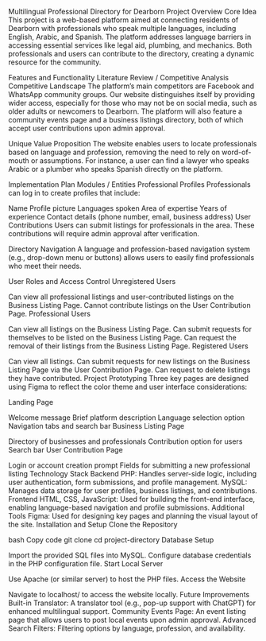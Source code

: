 Multilingual Professional Directory for Dearborn
Project Overview
Core Idea
This project is a web-based platform aimed at connecting residents of Dearborn with professionals who speak multiple languages, including English, Arabic, and Spanish. The platform addresses language barriers in accessing essential services like legal aid, plumbing, and mechanics. Both professionals and users can contribute to the directory, creating a dynamic resource for the community.

Features and Functionality
Literature Review / Competitive Analysis
Competitive Landscape
The platform’s main competitors are Facebook and WhatsApp community groups. Our website distinguishes itself by providing wider access, especially for those who may not be on social media, such as older adults or newcomers to Dearborn. The platform will also feature a community events page and a business listings directory, both of which accept user contributions upon admin approval.

Unique Value Proposition
The website enables users to locate professionals based on language and profession, removing the need to rely on word-of-mouth or assumptions. For instance, a user can find a lawyer who speaks Arabic or a plumber who speaks Spanish directly on the platform.

Implementation Plan
Modules / Entities
Professional Profiles
Professionals can log in to create profiles that include:

Name
Profile picture
Languages spoken
Area of expertise
Years of experience
Contact details (phone number, email, business address)
User Contributions
Users can submit listings for professionals in the area. These contributions will require admin approval after verification.

Directory Navigation
A language and profession-based navigation system (e.g., drop-down menu or buttons) allows users to easily find professionals who meet their needs.

User Roles and Access Control
Unregistered Users

Can view all professional listings and user-contributed listings on the Business Listing Page.
Cannot contribute listings on the User Contribution Page.
Professional Users

Can view all listings on the Business Listing Page.
Can submit requests for themselves to be listed on the Business Listing Page.
Can request the removal of their listings from the Business Listing Page.
Registered Users

Can view all listings.
Can submit requests for new listings on the Business Listing Page via the User Contribution Page.
Can request to delete listings they have contributed.
Project Prototyping
Three key pages are designed using Figma to reflect the color theme and user interface considerations:

Landing Page

Welcome message
Brief platform description
Language selection option
Navigation tabs and search bar
Business Listing Page

Directory of businesses and professionals
Contribution option for users
Search bar
User Contribution Page

Login or account creation prompt
Fields for submitting a new professional listing
Technology Stack
Backend
PHP: Handles server-side logic, including user authentication, form submissions, and profile management.
MySQL: Manages data storage for user profiles, business listings, and contributions.
Frontend
HTML, CSS, JavaScript: Used for building the front-end interface, enabling language-based navigation and profile submissions.
Additional Tools
Figma: Used for designing key pages and planning the visual layout of the site.
Installation and Setup
Clone the Repository

bash
Copy code
git clone <repository-url>
cd project-directory
Database Setup

Import the provided SQL files into MySQL.
Configure database credentials in the PHP configuration file.
Start Local Server

Use Apache (or similar server) to host the PHP files.
Access the Website

Navigate to localhost/<project-folder> to access the website locally.
Future Improvements
Built-in Translator: A translator tool (e.g., pop-up support with ChatGPT) for enhanced multilingual support.
Community Events Page: An event listing page that allows users to post local events upon admin approval.
Advanced Search Filters: Filtering options by language, profession, and availability.
